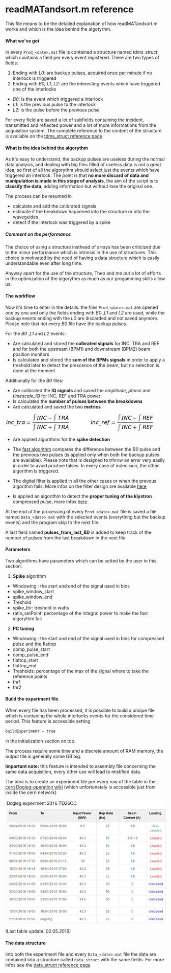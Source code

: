 # readMATandsort.m reference

This file means to be the detailed explanation of how readMATandsort.m works and which is the idea behind the algotyrhm.

#### What we've got

In every `Prod_<date>.mat` file is contained a structure named *tdms_struct* which cointains a field per every event registered.
There are two types of fields:

1. Ending with *L0*: are backup pulses, acquired once per minute if no interlock is triggered
2. Ending with *B0, L1, L2*: are the interesting events which have triggered one of the interlocks
  * _B0_: is the event which triggered a interlock
  * _L1_: is the previous pulse to the interlock
  * _L2_: is the pulse before the previous pulse

For every field are saved a lot of subfields containing the incident, transmitted and reflected power and a lot of more informations from the acquisition system.
The complete reference to the content of the structure is available on the  [tdms_struct reference page](https://github.com/esenes/Dogleg-analysis/blob/master/manual/tdms_struct%20structure.md)


#### What is the idea behind the algorythm

As it's easy to understand, the backup pulses are useless during the normal data analysis, and dealing with big files filled of useless data is not a great idea, so first of all the algorythm should select just the events which have triggered an interlock.
The point is that **no more discard of data and manipulation is made in this stage of analysis**, the aim of the script is to **classify the data**, adding information but without lose the original one.

The process can be resumed in

* calculate and add the calibrated signals
* estimate if the breakdown happened into the structure or into the waveguides
* detect if the interlock was triggered by a spike

##### Comment on the performance

The choice of using a structure insthead of arrays has been criticized due to the minor performance which is intrinsic in the use of  structures. This choice is motivated by the need of having a data structure which is easily understandable even after long time.

Anyway apart for the use of the structure, Theo and me put a lot of efforts in the optimization of the algorythm as much as our progamming skills allow us.

#### The workflow

Now it's time to enter in the details: the files `Prod_<date>.mat` are opened one by one and only the fields ending with _B0_ ,_L1_ and _L2_ are used, while the backup events ending with the _L0_ are discarded and not saved anymore. Please note that not every  _B0_ file have the backup pulses.

For the _B0_ ,_L1_ and _L2_ events:
* Are calculated and stored the **calbrated signals** for INC, TRA and REF and for both the upstream (BPM1) and downstream (BPM2) beam position monitors
* Is calculated and stored the **sum of the BPMs signals** in order to apply a treshold later to detect the prescence of the beam, but no selection is done at the moment

Additionally for the _B0_ files:
* Are calibrated the **IQ signals** and saved the _amplitude_, _phase_ and _timescale_IQ_ for INC, REF and TRA power
* Is calculated the **number of pulses between the breakdowns**
* Are calculated and saved the two **metrics**

![metrics](https://github.com/esenes/Dogleg-analysis/blob/master/manual/images/metrics.jpg) 
 
* Are applied algorithms for the **spike detection**
 * The [fast algorithm](https://github.com/esenes/Dogleg-analysis/blob/master/manual/fastSpike.md) compares the difference between the _B0_ pulse and the previous two pulses (is applied only when both the backup pulses are available). Please note that is designed to trhrow an error very easily in order to avoid positive falses. In every case of indecision, the other algorithm is triggered.
 * The digital filter is applied in all the other cases or when the prevous algorithm fails. More infos on the filter design are available [here](https://github.com/esenes/Dogleg-analysis/blob/master/manual/freqSpike.md)

* Is applied an algorithm to detect the **proper tuning of the klystron** compressed pulse, more infos [here](https://github.com/esenes/Dogleg-analysis/blob/master/manual/tuningCheck.md)

At the end of the processing of every `Prod_<date>.mat` file is saved a file named `Data_<date>.mat` with the selected events (everything but the backup events) and the program skip to the next file.

A last field named **pulses_from_last_BD** is added to keep track of the number of pulses from the last breakdown in the next file.

#### Parameters
Two algorithms have parameters which can be setted by the user in this section:
1. **Spike** algorithm
 * Windowing : the start and end of the signal used in bins
  * spike_window_start
  * spike_window_end 
 * Treshold
  * spike_thr: treshold in watts
  * ratio_setPoint: percentage of the integral power to make the fast algorythm fail
2. **PC tuning**
 * Windowing : the start and end of the signal used in bins for compressed pulse and the flattop
  * comp_pulse_start
  * comp_pulse_end
  * flattop_start
  * flattop_end
 * Tresholds: percentage of the max of the signal where to take the reference points
  * thr1
  * thr2


#### Build the experiment file
When every file has been processed, it is possible to build a unique file which is contaning the whole interlocks events for the considered time period. This feature is accessible setting
```python
buildExperiment = true
```
in the initialization section on top. 

The process require some time and a discrete amount of RAM memory, the output file is generally some GB big.

**Important note:** this feature is intended to assembly file concerning the same data acquisition, every other use will lead to mistified data.

The idea is to create an experiment file per every row of the table in the [cern Dogleg-operation wiki](https://wikis.cern.ch/display/CTF3OP/TD26+Structure+runnings) (which unfortunately is accessible just from inside the cern network) 

![table](https://github.com/esenes/Dogleg-analysis/blob/master/manual/images/Screenshot%202016-05-02%2016.30.07.png)

(Last table update: 02.05.2016)

#### The data structure
Into both the experiment file and every `Data_<date>.mat` file the data are contained into a structure called `data_struct` with the same fields. For more infos see the [data_struct reference page](https://github.com/esenes/Dogleg-analysis/blob/master/manual/data_struct%20structure.md)
